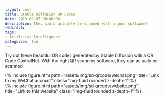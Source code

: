 ```yaml
---
layout: post
title: Stable Diffusion QR Codes
date: 2023-09-07 08:00:00
description: They could actually be scanned with a good software!
redirect: 
tags: 
- Artificial Intelligence
categories: fun
---
```


Try out these beautiful QR codes generated by Stable Diffusion with a QR Code ControlNet. With the right QR scanning software, they can actually be scanned! 

<div class="row justify-content-sm-center">
    <div class="col-sm mt-3 mt-md-0">
        {% include figure.html path="assets/img/sd-qrcode/wechat.png" title="Link to my WeChat account" class="img-fluid rounded z-depth-1" %}
    </div>
    <div class="col-sm mt-3 mt-md-0">
        {% include figure.html path="assets/img/sd-qrcode/website.png" title="Link to this website" class="img-fluid rounded z-depth-1" %}
    </div>
</div>